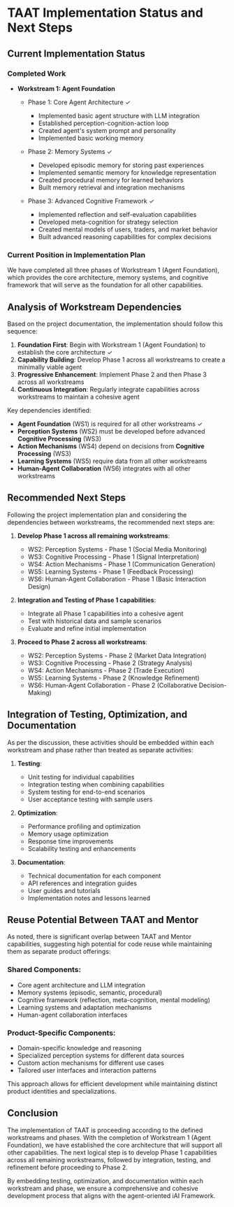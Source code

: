 # TAAT Implementation Status and Next Steps

## Current Implementation Status

### Completed Work
- **Workstream 1: Agent Foundation**
  - Phase 1: Core Agent Architecture ✓
    - Implemented basic agent structure with LLM integration
    - Established perception-cognition-action loop
    - Created agent's system prompt and personality
    - Implemented basic working memory
  
  - Phase 2: Memory Systems ✓
    - Developed episodic memory for storing past experiences
    - Implemented semantic memory for knowledge representation
    - Created procedural memory for learned behaviors
    - Built memory retrieval and integration mechanisms
  
  - Phase 3: Advanced Cognitive Framework ✓
    - Implemented reflection and self-evaluation capabilities
    - Developed meta-cognition for strategy selection
    - Created mental models of users, traders, and market behavior
    - Built advanced reasoning capabilities for complex decisions

### Current Position in Implementation Plan
We have completed all three phases of Workstream 1 (Agent Foundation), which provides the core architecture, memory systems, and cognitive framework that will serve as the foundation for all other capabilities.

## Analysis of Workstream Dependencies

Based on the project documentation, the implementation should follow this sequence:

1. **Foundation First**: Begin with Workstream 1 (Agent Foundation) to establish the core architecture ✓
2. **Capability Building**: Develop Phase 1 across all workstreams to create a minimally viable agent
3. **Progressive Enhancement**: Implement Phase 2 and then Phase 3 across all workstreams
4. **Continuous Integration**: Regularly integrate capabilities across workstreams to maintain a cohesive agent

Key dependencies identified:
- **Agent Foundation** (WS1) is required for all other workstreams ✓
- **Perception Systems** (WS2) must be developed before advanced **Cognitive Processing** (WS3)
- **Action Mechanisms** (WS4) depend on decisions from **Cognitive Processing** (WS3)
- **Learning Systems** (WS5) require data from all other workstreams
- **Human-Agent Collaboration** (WS6) integrates with all other workstreams

## Recommended Next Steps

Following the project implementation plan and considering the dependencies between workstreams, the recommended next steps are:

1. **Develop Phase 1 across all remaining workstreams**:
   - WS2: Perception Systems - Phase 1 (Social Media Monitoring)
   - WS3: Cognitive Processing - Phase 1 (Signal Interpretation)
   - WS4: Action Mechanisms - Phase 1 (Communication Generation)
   - WS5: Learning Systems - Phase 1 (Feedback Processing)
   - WS6: Human-Agent Collaboration - Phase 1 (Basic Interaction Design)

2. **Integration and Testing of Phase 1 capabilities**:
   - Integrate all Phase 1 capabilities into a cohesive agent
   - Test with historical data and sample scenarios
   - Evaluate and refine initial implementation

3. **Proceed to Phase 2 across all workstreams**:
   - WS2: Perception Systems - Phase 2 (Market Data Integration)
   - WS3: Cognitive Processing - Phase 2 (Strategy Analysis)
   - WS4: Action Mechanisms - Phase 2 (Trade Execution)
   - WS5: Learning Systems - Phase 2 (Knowledge Refinement)
   - WS6: Human-Agent Collaboration - Phase 2 (Collaborative Decision-Making)

## Integration of Testing, Optimization, and Documentation

As per the discussion, these activities should be embedded within each workstream and phase rather than treated as separate activities:

1. **Testing**:
   - Unit testing for individual capabilities
   - Integration testing when combining capabilities
   - System testing for end-to-end scenarios
   - User acceptance testing with sample users

2. **Optimization**:
   - Performance profiling and optimization
   - Memory usage optimization
   - Response time improvements
   - Scalability testing and enhancements

3. **Documentation**:
   - Technical documentation for each component
   - API references and integration guides
   - User guides and tutorials
   - Implementation notes and lessons learned

## Reuse Potential Between TAAT and Mentor

As noted, there is significant overlap between TAAT and Mentor capabilities, suggesting high potential for code reuse while maintaining them as separate product offerings:

### Shared Components:
- Core agent architecture and LLM integration
- Memory systems (episodic, semantic, procedural)
- Cognitive framework (reflection, meta-cognition, mental modeling)
- Learning systems and adaptation mechanisms
- Human-agent collaboration interfaces

### Product-Specific Components:
- Domain-specific knowledge and reasoning
- Specialized perception systems for different data sources
- Custom action mechanisms for different use cases
- Tailored user interfaces and interaction patterns

This approach allows for efficient development while maintaining distinct product identities and specializations.

## Conclusion

The implementation of TAAT is proceeding according to the defined workstreams and phases. With the completion of Workstream 1 (Agent Foundation), we have established the core architecture that will support all other capabilities. The next logical step is to develop Phase 1 capabilities across all remaining workstreams, followed by integration, testing, and refinement before proceeding to Phase 2.

By embedding testing, optimization, and documentation within each workstream and phase, we ensure a comprehensive and cohesive development process that aligns with the agent-oriented iAI Framework.
